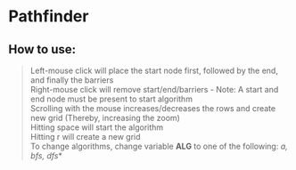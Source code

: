 # Pathfinder

## How to use:
>Left-mouse click will place the start node first, followed by the end, and finally the barriers  
>Right-mouse click will remove start/end/barriers - Note: A start and end node must be present to start algorithm  
>Scrolling with the mouse increases/decreases the rows and create new grid (Thereby, increasing the zoom)  
>Hitting space will start the algorithm  
>Hitting r will create a new grid  
>To change algorithms, change variable **ALG** to one of the following: **a*, bfs, dfs**  
